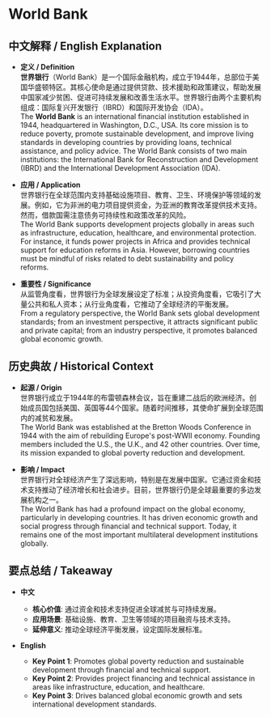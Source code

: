 # World Bank

## 中文解释 / English Explanation

* **定义 / Definition**  
  **世界银行**（World Bank）是一个国际金融机构，成立于1944年，总部位于美国华盛顿特区。其核心使命是通过提供贷款、技术援助和政策建议，帮助发展中国家减少贫困、促进可持续发展和改善生活水平。世界银行由两个主要机构组成：国际复兴开发银行（IBRD）和国际开发协会（IDA）。  
  The **World Bank** is an international financial institution established in 1944, headquartered in Washington, D.C., USA. Its core mission is to reduce poverty, promote sustainable development, and improve living standards in developing countries by providing loans, technical assistance, and policy advice. The World Bank consists of two main institutions: the International Bank for Reconstruction and Development (IBRD) and the International Development Association (IDA).

* **应用 / Application**  
  世界银行在全球范围内支持基础设施项目、教育、卫生、环境保护等领域的发展。例如，它为非洲的电力项目提供资金，为亚洲的教育改革提供技术支持。然而，借款国需注意债务可持续性和政策改革的风险。  
  The World Bank supports development projects globally in areas such as infrastructure, education, healthcare, and environmental protection. For instance, it funds power projects in Africa and provides technical support for education reforms in Asia. However, borrowing countries must be mindful of risks related to debt sustainability and policy reforms.

* **重要性 / Significance**  
  从监管角度看，世界银行为全球发展设定了标准；从投资角度看，它吸引了大量公共和私人资本；从行业角度看，它推动了全球经济的平衡发展。  
  From a regulatory perspective, the World Bank sets global development standards; from an investment perspective, it attracts significant public and private capital; from an industry perspective, it promotes balanced global economic growth.

## 历史典故 / Historical Context

* **起源 / Origin**  
  世界银行成立于1944年的布雷顿森林会议，旨在重建二战后的欧洲经济。创始成员国包括美国、英国等44个国家。随着时间推移，其使命扩展到全球范围内的减贫和发展。  
  The World Bank was established at the Bretton Woods Conference in 1944 with the aim of rebuilding Europe's post-WWII economy. Founding members included the U.S., the U.K., and 42 other countries. Over time, its mission expanded to global poverty reduction and development.

* **影响 / Impact**  
  世界银行对全球经济产生了深远影响，特别是在发展中国家。它通过资金和技术支持推动了经济增长和社会进步。目前，世界银行仍是全球最重要的多边发展机构之一。  
  The World Bank has had a profound impact on the global economy, particularly in developing countries. It has driven economic growth and social progress through financial and technical support. Today, it remains one of the most important multilateral development institutions globally.

## 要点总结 / Takeaway

* **中文**  
  - **核心价值**: 通过资金和技术支持促进全球减贫与可持续发展。  
  - **应用场景**: 基础设施、教育、卫生等领域的项目融资与技术支持。  
  - **延伸意义**: 推动全球经济平衡发展，设定国际发展标准。

* **English**  
  - **Key Point 1**: Promotes global poverty reduction and sustainable development through financial and technical support.  
  - **Key Point 2**: Provides project financing and technical assistance in areas like infrastructure, education, and healthcare.  
  - **Key Point 3**: Drives balanced global economic growth and sets international development standards.